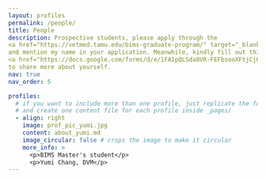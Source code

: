 ```yaml
---
layout: profiles
permalink: /people/
title: People
description: Prospective students, please apply through the 
<a href="https://vetmed.tamu.edu/bims-graduate-program/" target="_blank">BIMS Graduate Program</a> 
and mention my name in your application. Meanwhile, kindly fill out this 
<a href="https://docs.google.com/forms/d/e/1FAIpQLSda8VR-FEFbseoXFtjCj6U6vWOKNZq8_5Dss_p7o4mzxRzaFQ/viewform?usp=header" target="_blank">Google form</a> 
to share more about yourself.
nav: true
nav_order: 5

profiles:
  # if you want to include more than one profile, just replicate the following block
  # and create one content file for each profile inside _pages/
  - align: right
    image: prof_pic_yumi.jpg
    content: about_yumi.md
    image_circular: false # crops the image to make it circular
    more_info: >
      <p>BIMS Master's student</p>
      <p>Yumi Chang, DVM</p>
---
```

